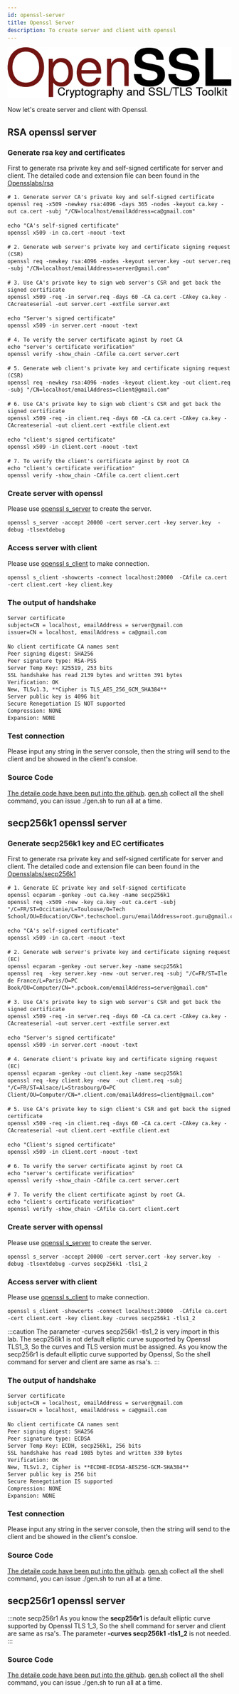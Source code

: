 ```yaml
---
id: openssl-server
title: Openssl Server
description: To create server and client with openssl
---
```


![openssl](/img/tls/openssl.png)


Now let's create server and client with Openssl.

## RSA openssl server
### Generate rsa key and certificates

First to generate rsa private key and self-signed certificate for server and client. The detailed code and extension file can been found in the [Opensslabs/rsa](https://github.com/vulnsystem/OpenssLabs/tree/main/rsa)

```shell title="/OpenssLabs/rsa/gen.sh"
# 1. Generate server CA's private key and self-signed certificate
openssl req -x509 -newkey rsa:4096 -days 365 -nodes -keyout ca.key -out ca.cert -subj "/CN=localhost/emailAddress=ca@gmail.com"

echo "CA's self-signed certificate"
openssl x509 -in ca.cert -noout -text

# 2. Generate web server's private key and certificate signing request (CSR)
openssl req -newkey rsa:4096 -nodes -keyout server.key -out server.req -subj "/CN=localhost/emailAddress=server@gmail.com"

# 3. Use CA's private key to sign web server's CSR and get back the signed certificate
openssl x509 -req -in server.req -days 60 -CA ca.cert -CAkey ca.key -CAcreateserial -out server.cert -extfile server.ext

echo "Server's signed certificate"
openssl x509 -in server.cert -noout -text

# 4. To verify the server certificate aginst by root CA
echo "server's certificate verification"
openssl verify -show_chain -CAfile ca.cert server.cert

# 5. Generate web client's private key and certificate signing request (CSR)
openssl req -newkey rsa:4096 -nodes -keyout client.key -out client.req -subj "/CN=localhost/emailAddress=client@gmail.com"

# 6. Use CA's private key to sign web client's CSR and get back the signed certificate
openssl x509 -req -in client.req -days 60 -CA ca.cert -CAkey ca.key -CAcreateserial -out client.cert -extfile client.ext

echo "client's signed certificate"
openssl x509 -in client.cert -noout -text

# 7. To verify the client's certificate aginst by root CA
echo "client's certificate verification"
openssl verify -show_chain -CAfile ca.cert client.cert

```

### Create server with openssl
Please use [openssl s_server](https://www.openssl.org/docs/man1.1.1/man1/openssl-s_server.html) to create the server.
```shell
openssl s_server -accept 20000 -cert server.cert -key server.key  -debug -tlsextdebug
```

### Access server with client
Please use [openssl s_client](https://www.openssl.org/docs/man1.1.1/man1/openssl-s_client.html) to make connection.
```shell 
openssl s_client -showcerts -connect localhost:20000  -CAfile ca.cert  -cert client.cert -key client.key
```

### The output of handshake
```
Server certificate
subject=CN = localhost, emailAddress = server@gmail.com
issuer=CN = localhost, emailAddress = ca@gmail.com

No client certificate CA names sent
Peer signing digest: SHA256
Peer signature type: RSA-PSS
Server Temp Key: X25519, 253 bits
SSL handshake has read 2139 bytes and written 391 bytes
Verification: OK
New, TLSv1.3, **Cipher is TLS_AES_256_GCM_SHA384**
Server public key is 4096 bit
Secure Renegotiation IS NOT supported
Compression: NONE
Expansion: NONE

```

### Test connection
Please input any string in the server console, then the string will send to the client and be showed in the client's consloe.

### Source Code
[The detaile code have been put into the github](https://github.com/vulnsystem/OpenssLabs/tree/main/rsa). 
[gen.sh](https://github.com/vulnsystem/OpenssLabs/tree/main/rsa/gen.sh) collect all the shell command, you can issue ./gen.sh to run all at a time.

## secp256k1 openssl server
### Generate secp256k1 key and EC certificates

First to generate rsa private key and self-signed certificate for server and client. The detailed code and extension file can been found in the [Opensslabs/secp256k1](https://github.com/vulnsystem/OpenssLabs/tree/main/secp256k1)

```shell title="/OpenssLabs/secp256k1/gen.sh"
# 1. Generate EC private key and self-signed certificate
openssl ecparam -genkey -out ca.key -name secp256k1
openssl req -x509 -new -key ca.key -out ca.cert -subj "/C=FR/ST=Occitanie/L=Toulouse/O=Tech School/OU=Education/CN=*.techschool.guru/emailAddress=root.guru@gmail.com"

echo "CA's self-signed certificate"
openssl x509 -in ca.cert -noout -text

# 2. Generate web server's private key and certificate signing request (EC)
openssl ecparam -genkey -out server.key -name secp256k1
openssl req  -key server.key -new -out server.req -subj "/C=FR/ST=Ile de France/L=Paris/O=PC Book/OU=Computer/CN=*.pcbook.com/emailAddress=server@gmail.com"

# 3. Use CA's private key to sign web server's CSR and get back the signed certificate
openssl x509 -req -in server.req -days 60 -CA ca.cert -CAkey ca.key -CAcreateserial -out server.cert -extfile server.ext

echo "Server's signed certificate"
openssl x509 -in server.cert -noout -text

# 4. Generate client's private key and certificate signing request (EC)
openssl ecparam -genkey -out client.key -name secp256k1
openssl req -key client.key -new  -out client.req -subj "/C=FR/ST=Alsace/L=Strasbourg/O=PC Client/OU=Computer/CN=*.client.com/emailAddress=client@gmail.com"

# 5. Use CA's private key to sign client's CSR and get back the signed certificate
openssl x509 -req -in client.req -days 60 -CA ca.cert -CAkey ca.key -CAcreateserial -out client.cert -extfile client.ext

echo "Client's signed certificate"
openssl x509 -in client.cert -noout -text

# 6. To verify the server certificate aginst by root CA
echo "server's certificate verification"
openssl verify -show_chain -CAfile ca.cert server.cert

# 7. To verify the client certificate aginst by root CA.
echo "client's certificate verification"
openssl verify -show_chain -CAfile ca.cert client.cert
```

### Create server with openssl
Please use [openssl s_server](https://www.openssl.org/docs/man1.1.1/man1/openssl-s_server.html) to create the server.
```
openssl s_server -accept 20000 -cert server.cert -key server.key  -debug -tlsextdebug -curves secp256k1 -tls1_2
```

### Access server with client
Please use [openssl s_client](https://www.openssl.org/docs/man1.1.1/man1/openssl-s_client.html) to make connection.
```
openssl s_client -showcerts -connect localhost:20000  -CAfile ca.cert  -cert client.cert -key client.key -curves secp256k1 -tls1_2
```

:::caution
The parameter -curves secp256k1 -tls1_2 is very import in this lab. The secp256k1 is not default elliptic curve supported by Openssl TLS1_3, So the curves and TLS version must be assigned. As you know the secp256r1 is default elliptic curve supported by Openssl, So the shell command for server and client are same as rsa's.
:::

### The output of handshake
```
Server certificate
subject=CN = localhost, emailAddress = server@gmail.com
issuer=CN = localhost, emailAddress = ca@gmail.com

No client certificate CA names sent
Peer signing digest: SHA256
Peer signature type: ECDSA
Server Temp Key: ECDH, secp256k1, 256 bits
SSL handshake has read 1085 bytes and written 330 bytes
Verification: OK
New, TLSv1.2, Cipher is **ECDHE-ECDSA-AES256-GCM-SHA384**
Server public key is 256 bit
Secure Renegotiation IS supported
Compression: NONE
Expansion: NONE
```

### Test connection
Please input any string in the server console, then the string will send to the client and be showed in the client's consloe.

### Source Code
[The detaile code have been put into the github](https://github.com/vulnsystem/OpenssLabs/tree/main/secp256k1). 
[gen.sh](https://github.com/vulnsystem/OpenssLabs/tree/main/secp256k1/gen.sh) collect all the shell command, you can issue ./gen.sh to run all at a time.

## secp256r1 openssl server

:::note secp256r1
As you know the **secp256r1** is default elliptic curve supported by Openssl TLS 1_3, So the shell command for server and client are same as rsa's.
The parameter **-curves secp256k1 -tls1_2** is not needed.
:::

### Source Code
[The detaile code have been put into the github](https://github.com/vulnsystem/OpenssLabs/tree/main/secp256r1). 
[gen.sh](https://github.com/vulnsystem/OpenssLabs/tree/main/secp256r1/gen.sh) collect all the shell command, you can issue ./gen.sh to run all at a time.
